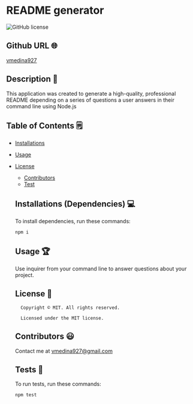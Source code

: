 # README generator
  ![GitHub license](https://img.shields.io/badge/license-MIT-yellowgreen.svg)
  ## Github URL 🌐
  [vmedina927](https://github.com/vmedina927/)
  ## Description 📝
  This application was created to generate a high-quality, professional README depending on a series of questions a user answers in their command line using Node.js
  ## Table of Contents 🗒
  * [Installations](#dependencies)
  * [Usage](#usage)
  
* [License](#license)

  * [Contributors](#contributors)
  * [Test](#test)
  ## Installations (Dependencies) 💻
  To install dependencies, run these commands:
  ```
  npm i
  ```
  ## Usage 🏆
  Use inquirer from your command line to answer questions about your project.
  ## License 📛
        Copyright © MIT. All rights reserved. 
        
        Licensed under the MIT license.
  ## Contributors 😃
  
  Contact me at vmedina927@gmail.com
  ## Tests 🧪
  To run tests, run these commands:
  ```
  npm test
  ```
  